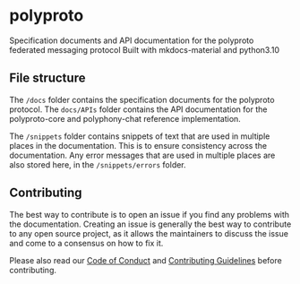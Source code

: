 # polyproto
Specification documents and API documentation for the polyproto federated messaging protocol
Built with mkdocs-material and python3.10

## File structure

The `/docs` folder contains the specification documents for the polyproto protocol. The `docs/APIs` folder contains the API documentation for the polyproto-core and polyphony-chat reference implementation.

The `/snippets` folder contains snippets of text that are used in multiple places in the documentation. This is to ensure consistency across the documentation. Any error messages that are used in multiple places are also stored here, in the `/snippets/errors` folder.

## Contributing

The best way to contribute is to open an issue if you find any problems with the documentation. Creating an issue is generally the best way to contribute to any open source project, as it allows the maintainers to discuss the issue and come to a consensus on how to fix it.

Please also read our [Code of Conduct](https://github.com/polyphony-chat/.github/blob/main/CODE_OF_CONDUCT.md) and [Contributing Guidelines](https://github.com/polyphony-chat/.github/blob/main/CONTRIBUTION_GUIDELINES.md) before contributing.

